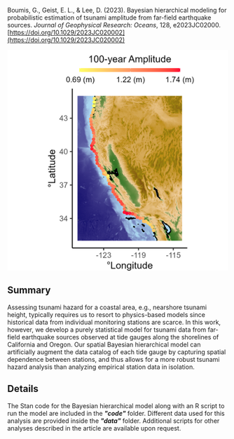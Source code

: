 Boumis, G., Geist, E. L., & Lee, D. (2023). Bayesian hierarchical modeling for probabilistic estimation of tsunami amplitude from far-field earthquake sources. *Journal of Geophysical Research: Oceans*, 128, e2023JC02000. [https://doi.org/10.1029/2023JC020002](https://doi.org/10.1029/2023JC020002)
<p align="center">
  <img src="Map.png"/>
</p>

## Summary
Assessing tsunami hazard for a coastal area, e.g., nearshore tsunami height, typically requires us to resort to physics-based models since historical data from individual monitoring stations are scarce. In this work, however, we develop a purely statistical model for tsunami data from far-field earthquake sources observed at tide gauges along the shorelines of California and Oregon. Our spatial Bayesian hierarchical model can artificially augment the data catalog of each tide gauge by capturing spatial dependence between stations, and thus allows for a more robust tsunami hazard analysis than analyzing empirical station data in isolation.

## Details
The Stan code for the Bayesian hierarchical model along with an R script to run the model are included in the ***"code"*** folder. Different data used for this analysis are provided inside the ***"data"*** folder. Additional scripts for other analyses described in the article are available upon request.
